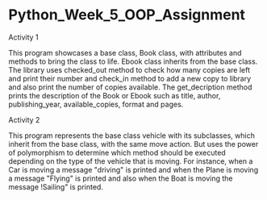 # Python_Week_5_OOP_Assignment

Activity 1

This program showcases a base class, Book class, with attributes and methods to bring the class to life. Ebook class inherits from the base class. The library uses checked_out method to check how many copies are left and print their number and check_in method to add a new copy to library and also print the number of copies available. The get_decription method prints the description of the Book or Ebook such as title, author, publishing_year, available_copies, format and pages. 


Activity 2

This program represents the base class vehicle with its subclasses, which inherit from the base class, with the same move action. But uses the power of polymorphism to determine which method should be executed depending on the type of the vehicle that is moving. For instance, when a Car is moving a message "driving" is printed and when the Plane is moving a message "Flying" is printed and also when the Boat is moving the message !Sailing" is printed.

